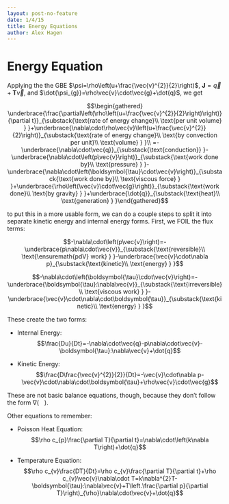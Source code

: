 ```yaml
---
layout: post-no-feature
date: 1/4/15
title: Energy Equations 
author: Alex Hagen
---
```



Energy Equation
===============

Applying the the GBE $\psi=\rho\left(u+\frac{\vec{v}^{2}}{2}\right)$,
$\boldsymbol{J}=\vec{q}+\boldsymbol{T}\vec{v}$, and
$\dot{\psi_{g}}=\rho\vec{v}\cdot\vec{g}+\dot{q}$, we get

$$\begin{gathered}
\underbrace{\frac{\partial\left(\rho\left(u+\frac{\vec{v}^{2}}{2}\right)\right)}{\partial t}}_{\substack{\text{rate of energy change}\\
\text{per unit volume}
}
}+\underbrace{\nabla\cdot\rho\vec{v}\left(u+\frac{\vec{v}^{2}}{2}\right)}_{\substack{\text{rate of energy change}\\
\text{by convection per unit}\\
\text{volume}
}
}\\
=-\underbrace{\nabla\cdot\vec{q}}_{\substack{\text{conduction}}
}-\underbrace{\nabla\cdot\left(p\vec{v}\right)}_{\substack{\text{work done by}\\
\text{pressure}
}
}-\underbrace{\nabla\cdot\left(\boldsymbol{\tau}\cdot\vec{v}\right)}_{\substack{\text{work done by}\\
\text{viscous force}
}
}+\underbrace{\rho\left(\vec{v}\cdot\vec{g}\right)}_{\substack{\text{work done}\\
\text{by gravity}
}
}+\underbrace{\dot{q}}_{\substack{\text{heat}\\
\text{generation}
}
}\end{gathered}$$

to put this in a more usable form, we can do a couple steps to split it
into separate kinetic energy and internal energy forms. First, we FOIL
the flux terms:

$$-\nabla\cdot\left(p\vec{v}\right)=-\underbrace{p\nabla\cdot\vec{v}}_{\substack{\text{reversible}\\
\text{\ensuremath{pdV} work}
}
}-\underbrace{\vec{v}\cdot\nabla p}_{\substack{\text{kinetic}\\
\text{energy}
}
}$$

$$-\nabla\cdot\left(\boldsymbol{\tau}\cdot\vec{v}\right)=-\underbrace{\boldsymbol{\tau}:\nabla\vec{v}}_{\substack{\text{irreversible}\\
\text{viscous work}
}
}-\underbrace{\vec{v}\cdot\nabla\cdot\boldsymbol{\tau}}_{\substack{\text{kinetic}\\
\text{energy}
}
}$$

These create the two forms:

-   Internal Energy:
    $$\frac{Du}{Dt}=-\nabla\cdot\vec{q}-p\nabla\cdot\vec{v}-\boldsymbol{\tau}:\nabla\vec{v}+\dot{q}$$

-   Kinetic Energy:
    $$\frac{D\frac{\vec{v}^{2}}{2}}{Dt}=-\vec{v}\cdot\nabla p-\vec{v}\cdot\nabla\cdot\boldsymbol{\tau}+\rho\vec{v}\cdot\vec{g}$$

These are not basic balance equations, though, because they don’t follow
the form $\nabla\left(\,\;\;\;\right)$.

Other equations to remember:

-   Poisson Heat Equation:
    $$\rho c_{p}\frac{\partial T}{\partial t}=\nabla\cdot\left(k\nabla T\right)+\dot{q}$$

-   Temperature Equation:
    $$\rho c_{v}\frac{DT}{Dt}=\rho c_{v}\frac{\partial T}{\partial t}+\rho c_{v}\vec{v}\nabla\cdot T=k\nabla^{2}T-\boldsymbol{\tau}:\nabla\vec{v}+T\left.\frac{\partial p}{\partial T}\right)_{\rho}\nabla\cdot\vec{v}+\dot{q}$$


